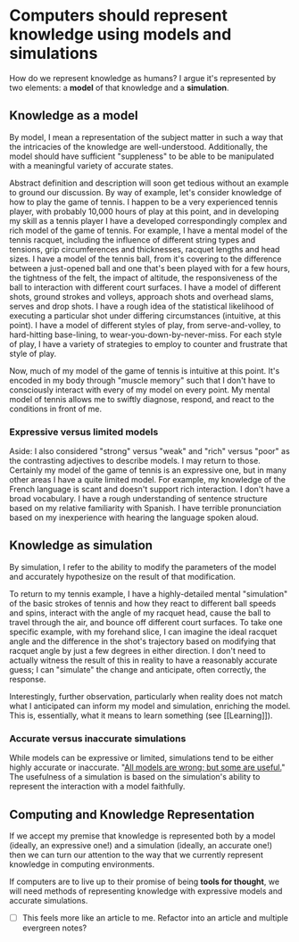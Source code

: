 # Computers should represent knowledge using models and simulations
How do we represent knowledge as humans? I argue it's represented by two elements: a **model** of that knowledge and a **simulation**.

## Knowledge as a model
By model, I mean a representation of the subject matter in such a way that the intricacies of the knowledge are well-understood. Additionally, the model should have sufficient "suppleness" to be able to be manipulated with a meaningful variety of accurate states.

Abstract definition and description will soon get tedious without an example to ground our discussion. By way of example, let's consider knowledge of how to play the game of tennis. I happen to be a very experienced tennis player, with probably 10,000 hours of play at this point, and in developing my skill as a tennis player I have a developed correspondingly complex and rich model of the game of tennis. For example, I have a mental model of the tennis racquet, including the influence of different string types and tensions, grip circumferences and thicknesses, racquet lengths and head sizes. I have a model of the tennis ball, from it's covering to the difference between a just-opened ball and one that's been played with for a few hours, the tightness of the felt, the impact of altitude, the responsiveness of the ball to interaction with different court surfaces. I have a model of different shots, ground strokes and volleys, approach shots and overhead slams, serves and drop shots. I have a rough idea of the statistical likelihood of executing a particular shot under differing circumstances (intuitive, at this point). I have a model of different styles of play, from serve-and-volley, to hard-hitting base-lining, to wear-you-down-by-never-miss.  For each style of play, I have a variety of strategies to employ to counter and frustrate that style of play.

Now, much of my model of the game of tennis is intuitive at this point. It's encoded in my body through "muscle memory" such that I don't have to consciously interact with every of my model on every point. My mental model of tennis allows me to swiftly diagnose, respond, and react to the conditions in front of me.

### Expressive versus limited models
Aside: I also considered "strong" versus "weak" and "rich" versus "poor" as the contrasting adjectives to describe models. I may return to those.
Certainly my model of the game of tennis is an expressive one, but in many other areas I have a quite limited model. For example, my knowledge of the French language is scant and doesn't support rich interaction. I don't have a broad vocabulary. I have a rough understanding of sentence structure based on my relative familiarity with Spanish. I have terrible pronunciation based on my inexperience with hearing the language spoken aloud.

## Knowledge as simulation
By simulation, I refer to the ability to modify the parameters of the model and accurately hypothesize on the result of that modification.

To return to my tennis example, I have a highly-detailed mental "simulation" of the basic strokes of tennis and how they react to different ball speeds and spins, interact with the angle of my racquet head, cause the ball to travel through the air, and bounce off different court surfaces. To take one specific example, with my forehand slice, I can imagine the ideal racquet angle and the difference in the shot's trajectory based on modifying that racquet angle by just a few degrees in either direction. I don't need to actually witness the result of this in reality to have a reasonably accurate guess; I can "simulate" the change and anticipate, often correctly, the response.

Interestingly, further observation, particularly when reality does not match what I anticipated can inform my model and simulation, enriching the model. This is, essentially, what it means to learn something (see [[Learning]]).

### Accurate versus inaccurate simulations

While models can be expressive or limited, simulations tend to be either highly accurate or inaccurate. "[All models are wrong; but some are useful.](https://en.wikipedia.org/wiki/All_models_are_wrong)" The usefulness of a simulation is based on the simulation's ability to represent the interaction with a model faithfully.

## Computing and Knowledge Representation
If we accept my premise that knowledge is represented both by a model (ideally, an expressive one!) and a simulation (ideally, an accurate one!) then we can turn our attention to the way that we currently represent knowledge in computing environments.

If computers are to live up to their promise of being **tools for thought**, we will need methods of representing knowledge with expressive models and accurate simulations.

- [ ] This feels more like an article to me. Refactor into an article and multiple evergreen notes?

<!-- #notebook -->

<!-- {BearID:E47F2FC1-27B2-42E1-880C-0A78D1DE3A39-45901-000270859AD94DDE} -->
